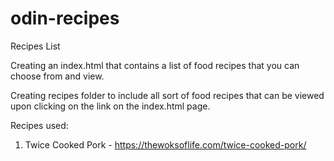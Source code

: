 # odin-recipes
Recipes List

Creating an index.html that contains a list of food recipes that you can choose from and view.

Creating recipes folder to include all sort of food recipes that can be viewed upon clicking on the link on the index.html page.



Recipes used: 
1. Twice Cooked Pork - https://thewoksoflife.com/twice-cooked-pork/
